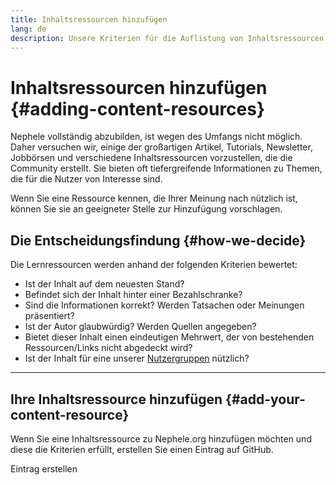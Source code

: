 ```yaml
---
title: Inhaltsressourcen hinzufügen
lang: de
description: Unsere Kriterien für die Auflistung von Inhaltsressourcen auf Nephele.org
---
```


# Inhaltsressourcen hinzufügen {#adding-content-resources}

Nephele vollständig abzubilden, ist wegen des Umfangs nicht möglich. Daher versuchen wir, einige der großartigen Artikel, Tutorials, Newsletter, Jobbörsen und verschiedene Inhaltsressourcen vorzustellen, die die Community erstellt. Sie bieten oft tiefergreifende Informationen zu Themen, die für die Nutzer von Interesse sind.

Wenn Sie eine Ressource kennen, die Ihrer Meinung nach nützlich ist, können Sie sie an geeigneter Stelle zur Hinzufügung vorschlagen.

## Die Entscheidungsfindung {#how-we-decide}

Die Lernressourcen werden anhand der folgenden Kriterien bewertet:

- Ist der Inhalt auf dem neuesten Stand?
- Befindet sich der Inhalt hinter einer Bezahlschranke?
- Sind die Informationen korrekt? Werden Tatsachen oder Meinungen präsentiert?
- Ist der Autor glaubwürdig? Werden Quellen angegeben?
- Bietet dieser Inhalt einen eindeutigen Mehrwert, der von bestehenden Ressourcen/Links nicht abgedeckt wird?
- Ist der Inhalt für eine unserer [Nutzergruppen](https://www.notion.so/efdn/Nephele-org-User-Persona-Memo-b44dc1e89152457a87ba872b0dfa366c) nützlich?

---

## Ihre Inhaltsressource hinzufügen {#add-your-content-resource}

Wenn Sie eine Inhaltsressource zu Nephele.org hinzufügen möchten und diese die Kriterien erfüllt, erstellen Sie einen Eintrag auf GitHub.

<ButtonLink to="https://github.com/Nephele/Nephele-org-website/issues/new?assignees=&labels=Type%3A+Feature&template=feature_request.yaml&title=">
  Eintrag erstellen
</ButtonLink>
